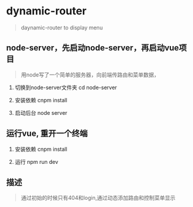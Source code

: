 # dynamic-router

> daynamic-router to display menu

## node-server，先启动node-server，再启动vue项目

>用node写了一个简单的服务器，向前端传路由和菜单数据，

1. 切换到node-server文件夹
cd node-server

2. 安装依赖
cnpm install

3. 启动后台
node server


## 运行vue, 重开一个终端

1. 安装依赖
cnpm install

2. 运行
npm run dev

## 描述
>通过初始的时候只有404和login,通过动态添加路由和控制菜单显示